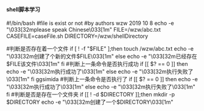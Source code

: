 #### shell脚本学习

#!/bin/bash
#file is exist or not
#by authors wzw 2019 10 8
echo -e "\033[32mplease speak Chinese\033[1m"
FILE=/wzw/abc.txt
CASEFILE=caseFile.sh
DIRECTORY=/wzw/shellDirectory



#判断是否存在着一个文件
if [ ! -f "$FILE" ];then
  touch /wzw/abc.txt
 echo -e "\033[32m创建了个新的文件$FILE\033[1m"
else
 echo -e "\033[32m已经存在$FILE该文件\033[1m"
fi
#判断上一条命令是否执行成功
if [[ $? == 0 ]]
 then
 echo -e "\033[32m执行成功了\033[1m"
else
 echo -e "\033[32m执行失败了\033[1m"
fi
ggsimida
#判断上一条命令是否执行了
if [[ $? == 0 ]]
 then
 echo -e "\033[32m执行成功了\033[1m"
else
 echo -e "\033[32m执行失败了\033[1m"
fi
#判断是否是存在一个文件夹
if [[ ! -d $DIRECTORY ]];then
 mkdir -p $DIRECTORY
 echo -e "\033[32m创建了一个$DIRECTORY\033[1m"
                                                             

